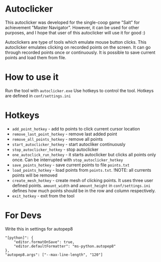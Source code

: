 # Autoclicker
This autoclicker was developed for the single-coop game "Salt" for achievement "Master Navigator". However, it can be used for other purposes, and I hope that user of this autoclicker will use it for good :)

Autoclickers are type of tools which emulate mouse button clicks. This autoclicker emulates clicking on recorded points on the screen. It can go through recorded points once or continuously. It is possible to save current points and load them from file.

# How to use it
Run the tool with `autoclicker.exe`
Use hotkeys to control the tool. Hotkeys are defined in `conf/settings.ini`

# Hotkeys
* `add_point_hotkey` - add to points to click current cursor location 
* `remove_last_point_hotkey` - remove last added point
* `remove_all_points_hotkey` - remove all points
* `start_autoclicker_hotkey` - start autocliker continuously
* `stop_autoclicker_hotkey` - stop autoclicker
* `one_autoclick_run_hotkey` - it starts autoclicker but clicks all points only once. Can be interrupted with `stop_autoclicker_hotkey`
* `save_points_hotkey` - save current points to file `points.txt`
* `load_points_hotkey` - load points from `points.txt`. !NOTE: all currents points will be removed
* `create_mesh_hotkey` - create mesh of clicking points. It uses three user defined points. `amount_width` and `amount_height` in `conf/settings.ini` defines how much points should be in the row and column respectively.
* `exit_hotkey` - exit from the tool

# For Devs
Write this in settings for autopep8
```
"[python]": {
    "editor.formatOnSave": true,
    "editor.defaultFormatter": "ms-python.autopep8"
},
"autopep8.args": ["--max-line-length", "120"]
```